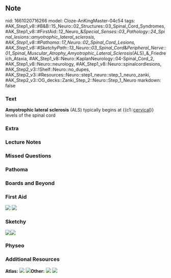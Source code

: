 ## Note
nid: 1661020716266
model: Cloze-AnKingMaster-04c54
tags: #AK_Step1_v8::#B&B::15_Neuro::02_Structures::03_Spinal_Cord_Syndromes, #AK_Step1_v8::#FirstAid::12_Neuro_&_Special_Senses::03_Pathology::24_Spinal_lesions::amyotrophic_lateral_sclerosis, #AK_Step1_v8::#Pathoma::17_Neuro::02_Spinal_Cord_Lesions, #AK_Step1_v8::#SketchyPath::13_Neuro::03_Spinal_Cord_&_Peripheral_Nerve::01_Spinal_Muscular_Atrophy_Amyotrophic_Lateral_Sclerosis_(ALS)_&_Friedreich_Ataxia, #AK_Step1_v8::Neuro::KaplanNeurology::04-Spinal_Cord_2, #AK_Step1_v8::Neuro::neurology, #AK_Step1_v8::Neuro::spinalcordlesions, #AK_Step2_v3::!Shelf::Neuro::no_dupes, #AK_Step2_v3::#Resources::Neuro::step1_neuro::step_1_neuro_zanki, #AK_Step2_v3::OG_decks::Zanki_Step_2::Neuro::Step_1_Neuro
markdown: false

### Text
<div>
  <div>
    <b>Amyotrophic lateral sclerosis</b> (ALS) typically begins at
    {{c1::<u>cervical</u>}} levels of the spinal cord
  </div>
</div>

### Extra


### Lecture Notes


### Missed Questions


### Pathoma


### Boards and Beyond


### First Aid
<img src="tmpplUDyq.png"> <img src="tmpmt1mr1.png">

### Sketchy
<img src= 
"ALS%20bilateral%20lateral%20corticospinal%20tracts_1566160514431.jpg"><img src="Zoverall%20picture%20(91)_1566160514431.JPG">

### Physeo


### Additional Resources
<b>Atlas:</b> <img src="tmpDUu4CS.png" class="resizer"> <img src= 
"tmpfIXal1.png" class="resizer"><b>Other:</b> <img src= 
"tmpqv4KhQ.png" class="resizer"> <img src="tmpR7fSIt.png" class= 
"resizer">
